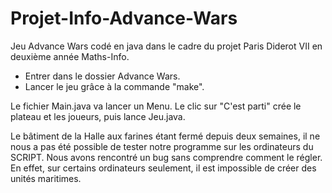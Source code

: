# Projet-Info-Advance-Wars
Jeu Advance Wars codé en java dans le cadre du projet Paris Diderot VII en deuxième année Maths-Info.

- Entrer dans le dossier Advance Wars.
- Lancer le jeu grâce à la commande "make".

Le fichier Main.java va lancer un Menu. Le clic sur "C'est parti" crée le plateau et les joueurs, puis lance Jeu.java.

Le bâtiment de la Halle aux farines étant fermé depuis deux semaines, il ne nous a pas été possible de tester notre programme sur les ordinateurs du SCRIPT.
Nous avons rencontré un bug sans comprendre comment le régler. En effet, sur certains ordinateurs seulement, il est impossible de créer des unités maritimes. 
